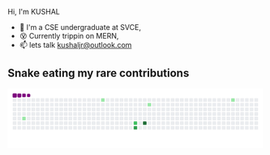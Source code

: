 Hi, I'm KUSHAL

- 🌱 I'm a CSE undergraduate at SVCE,
- 😵 Currently trippin on MERN,
- 📫 lets talk kushaljr@outlook.com

<!---
Kushal-jr/Kushal-jr is a ✨ special ✨ repository because its `README.md` (this file) appears on your GitHub profile.
You can click the Preview link to take a look at your changes.
--->



## Snake eating my rare contributions

![snake gif](https://github.com/Kushal-jr/Kushal-jr/blob/output/github-contribution-grid-snake.gif)
